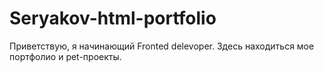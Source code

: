 # Seryakov-html-portfolio

Приветствую, я начинающий Fronted delevoper.
Здесь находиться мое портфолио и  pet-проекты.
